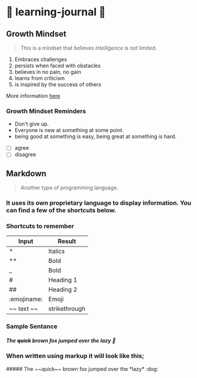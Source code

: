  #  :book: learning-journal :book:

## Growth Mindset
 >This is a mindset that believes _intelligence_ is not limited.
  1. Embraces challenges
  1. persists when faced with obstacles 
  1. believes in no pain, no gain
  1. learns from criticism
  1. is inspired by the success of others
 
 More information [here](https://www.atlassian.com/blog/inside-atlassian/growth-mindset)


### Growth Mindset Reminders
- Don't give up.
- Everyone is new at something at some point.
- being good at something is easy, being great at something is hard.

- [ ] agree
- [ ] disagree

## Markdown 
 >Another type of programming language.  
### It uses its own proprietary language to display information. You can find a few of the shortcuts below. 



### Shortcuts to remember 
Input | Result
------------ | -------------
 | * |  Italics  
 | ** | Bold  
| _ | Bold  
 | # | Heading 1  
 | ## | Heading 2  
 | :emojiname: | Emoji
 |~~ text ~~ | strikethrough
 
 ### Sample Sentance
 
 ##### The ~~quick~~ brown fox jumped over the *lazy* :dog:
 ### When written using markup it will look like this;  
 \##### The \~~quick~~ brown fox jumped over the \*lazy* \:dog: 
